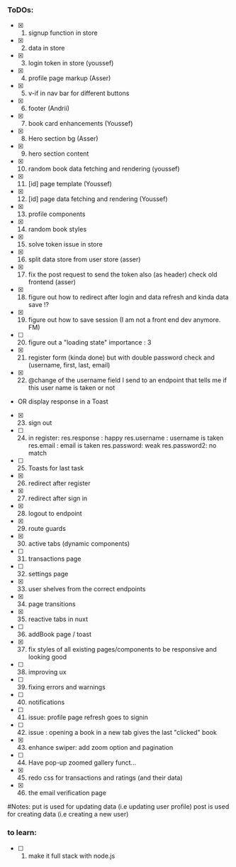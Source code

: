 ### ToDOs: 
- [x] 1. signup function in store 
- [x] 2. data in store
- [x] 3. login token in store (youssef)
- [x] 4. profile page markup (Asser)
- [x] 5. v-if in nav bar for different buttons
- [x] 6. footer (Andrii)
- [x] 7. book card enhancements (Youssef)
- [x] 8. Hero section bg (Asser)
- [x] 9. hero section content 
- [x] 10. random book data fetching and rendering (youssef)
- [x] 11. [id] page template (Youssef)
- [x] 12. [id] page data fetching and rendering (Youssef)
- [x] 13. profile components
- [x] 14. random book styles
- [x] 15. solve token issue in store
- [x] 16. split data store from user store (asser)
- [x] 17. fix the post request to send the token also (as header) check old frontend (asser)
- [x] 18. figure out how to redirect after login and data refresh and kinda data save !?
- [x] 19. figure out how to save session (I am not a front end dev anymore. FM)
- [ ] 20. figure out a "loading state" importance : 3
- [x] 21. register form (kinda done) but with double password check and (username, first, last, email)
- [x] 22. @change of the username field I send to an endpoint that tells me if this user name is taken or not 
- OR display response in a Toast
- [x] 23. sign out
- [ ] 24. in register: res.response : happy 
                       res.username : username is taken
                          res.email : email is taken
                          res.password: weak 
                          res.password2: no match
- [ ] 25. Toasts for last task
- [x] 26. redirect after register
- [x] 27. redirect after sign in
- [x] 28. logout to endpoint 
- [x] 29. route guards 
- [x] 30. active tabs (dynamic components)
- [ ] 31. transactions page
- [ ] 32. settings page 
- [x] 33. user shelves from the correct endpoints 
- [x] 34. page transitions 
- [x] 35. reactive tabs in nuxt 
- [ ] 36. addBook page / toast
- [x] 37. fix styles of all existing pages/components to be responsive and looking good
- [ ] 38. improving ux 
- [ ] 39. fixing errors and warnings 
- [ ] 40. notifications 
- [ ] 41. issue: profile page refresh goes to signin
- [ ] 42. issue : opening a book in a new tab gives the last "clicked" book
- [x] 43. enhance swiper: add zoom option and pagination
- [ ] 44. Have pop-up zoomed gallery funct...
- [x] 45. redo css for transactions and ratings (and their data)
- [x] 46. the email verification page 




#Notes: 
put is used for updating data (i.e updating user profile)
post is used for creating data (i.e creating a new user)


### to learn: 
- [ ] 1. make it full stack with node.js 